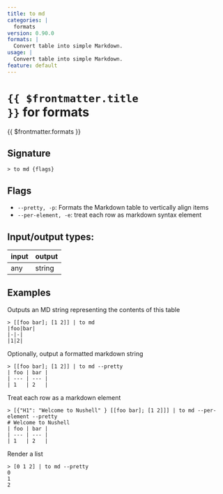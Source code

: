 ```yaml
---
title: to md
categories: |
  formats
version: 0.90.0
formats: |
  Convert table into simple Markdown.
usage: |
  Convert table into simple Markdown.
feature: default
---
```


<!-- This file is automatically generated. Please edit the command in https://github.com/nushell/nushell instead. -->

# <code>{{ $frontmatter.title }}</code> for formats

<div class='command-title'>{{ $frontmatter.formats }}</div>

## Signature

`> to md {flags} `

## Flags

- `--pretty, -p`: Formats the Markdown table to vertically align items
- `--per-element, -e`: treat each row as markdown syntax element

## Input/output types:

| input | output |
| ----- | ------ |
| any   | string |

## Examples

Outputs an MD string representing the contents of this table

```nushell
> [[foo bar]; [1 2]] | to md
|foo|bar|
|-|-|
|1|2|

```

Optionally, output a formatted markdown string

```nushell
> [[foo bar]; [1 2]] | to md --pretty
| foo | bar |
| --- | --- |
| 1   | 2   |

```

Treat each row as a markdown element

```nushell
> [{"H1": "Welcome to Nushell" } [[foo bar]; [1 2]]] | to md --per-element --pretty
# Welcome to Nushell
| foo | bar |
| --- | --- |
| 1   | 2   |
```

Render a list

```nushell
> [0 1 2] | to md --pretty
0
1
2
```
